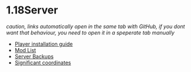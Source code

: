 # 1.18Server 
*caution, links automatically open in the same tab with GitHub, if you dont want that behaviour, you need to open it in a speperate tab manually*
* [Player installation guide](1.17.1/Clientside.MD)
* [Mod List](1.17.1/Mods.MD)
* [Server Backups](https://1drv.ms/u/s!AnRpVm46qqDNjdUxbNgz45vrc8yFAg?e=peDNs2)
* [Significant coordinates](1.17.1/cords.MD)
